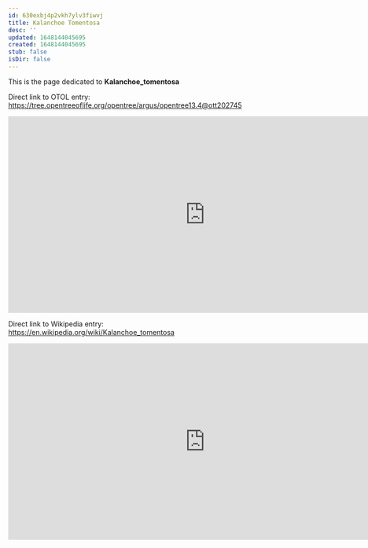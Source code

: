 ```yaml
---
id: 630exbj4p2vkh7ylv3fiwvj
title: Kalanchoe Tomentosa
desc: ''
updated: 1648144045695
created: 1648144045695
stub: false
isDir: false
---
```

This is the page dedicated to **Kalanchoe_tomentosa**


Direct link to OTOL entry: https://tree.opentreeoflife.org/opentree/argus/opentree13.4@ott202745



<html>
    <body>
    <iframe src="https://tree.opentreeoflife.org/opentree/argus/opentree13.4@ott202745"
    width="800" height="400" frameborder="0" allowfullscreen> </iframe>
    </body>
</html>
    


Direct link to Wikipedia entry: https://en.wikipedia.org/wiki/Kalanchoe_tomentosa



<html>
    <body>
    <iframe src="https://en.wikipedia.org/wiki/Kalanchoe_tomentosa"
    width="800" height="400" frameborder="0" allowfullscreen> </iframe>
    </body>
</html>
    
